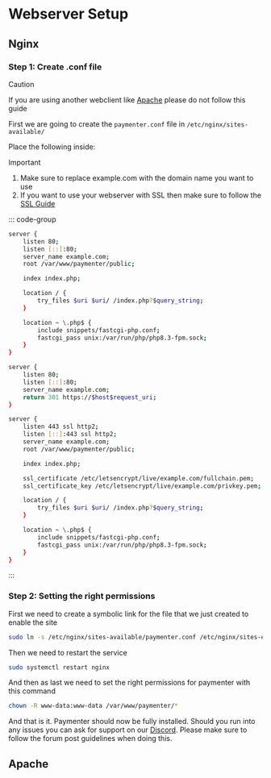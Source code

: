 # Webserver Setup

## Nginx

### Step 1: Create .conf file

> [!CAUTION]
> If you are using another webclient like [Apache](#apache) please do not follow this guide

First we are going to create the ```paymenter.conf``` file in ```/etc/nginx/sites-available/```

&NewLine;

Place the following inside:

> [!IMPORTANT]
>
> 1. Make sure to replace example.com with the domain name you want to use
> 2. If you want to use your webserver with SSL then make sure to follow the [SSL Guide](/docs/guides/SSL.md)

::: code-group

```bash [Nginx without SSL]{4}
server {
    listen 80;
    listen [::]:80;
    server_name example.com;
    root /var/www/paymenter/public;

    index index.php;

    location / {
        try_files $uri $uri/ /index.php?$query_string;
    }

    location ~ \.php$ {
        include snippets/fastcgi-php.conf;
        fastcgi_pass unix:/var/run/php/php8.3-fpm.sock;
    }
}
```

```bash [Nginx with SSL]{4,11,16-17}
server {
    listen 80;
    listen [::]:80;
    server_name example.com;
    return 301 https://$host$request_uri;
}

server {
    listen 443 ssl http2;
    listen [::]:443 ssl http2;
    server_name example.com;
    root /var/www/paymenter/public;

    index index.php;

    ssl_certificate /etc/letsencrypt/live/example.com/fullchain.pem;
    ssl_certificate_key /etc/letsencrypt/live/example.com/privkey.pem;

    location / {
        try_files $uri $uri/ /index.php?$query_string;
    }

    location ~ \.php$ {
        include snippets/fastcgi-php.conf;
        fastcgi_pass unix:/var/run/php/php8.3-fpm.sock;
    }
}
```

:::

### Step 2: Setting the right permissions

First we need to create a symbolic link for the file that we just created to enable the site

```bash
sudo ln -s /etc/nginx/sites-available/paymenter.conf /etc/nginx/sites-enabled/
```

Then we need to restart the service

```bash
sudo systemctl restart nginx
```

And then as last we need to set the right permissions for paymenter with this command

```bash
chown -R www-data:www-data /var/www/paymenter/*
```

And that is it. Paymenter should now be fully installed. Should you run into any issues you can ask for support on our [Discord](https://discord.gg/kReEAQteFy). Please make sure to follow the forum post guidelines when doing this.

## Apache
